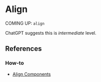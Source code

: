 # Align

COMING UP: `align`

ChatGPT suggests this is *intermediate* level.

## References

### How-to

- [Align Components](../../how_to/layout/align.html)
